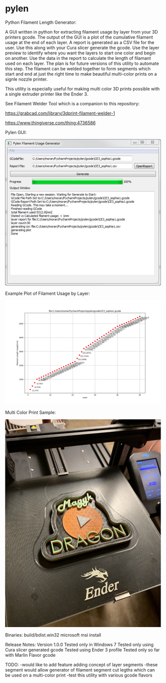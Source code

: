 # pylen
Python Filament Length Generator:

A GUI written in python for extracting filament usage by layer from your 3D printers gcode.
The output of the GUI is a plot of the cumulative filament usage at the end of each layer.
A report is generated as a CSV file for the user. Use this along with your Cura slicer generate the gcode. Use the layer preview to identify where you want the layers to start one color and begin on another. Use the data in the report to calculate the length of filamant used on each layer. The plan is for future versions of this utility to automate this step. The filament can be welded together to form segments which start and end at just the right time to make beautiful multi-color prints on a signle nozzle printer.

This utility is especially useful for making multi color 3D prints possible with a single extruder printer like the Ender 3.

See Filament Welder Tool which is a companion to this repository:

https://grabcad.com/library/3dprint-filament-welder-1

https://www.thingiverse.com/thing:4736586
    
Pylen GUI:

 ![pylen_gui](https://github.com/bmoniey/pylen/blob/master/pylen_gui_screenshot.jpg?raw=true)

Example Plot of Filament Usage by Layer:

![Layer_Plot](https://github.com/bmoniey/pylen/blob/master/pylen_plot_example.png?raw=true)

Multi Color Print Sample:

 ![multi_color_print](https://github.com/bmoniey/pylen/blob/master/pylen_multi_color_print_magykdragon_logo.JPG?raw=true)

Binaries:
        build/bdist.win32       microsoft msi install

Release Notes:
Version 1.0.0
Tested only in Windows 7
Tested only using Cura slicer generated gcode
Tested using Ender 3 profile
Tested only so far with Marlin Flavor gcode

TODO:
-would like to add feature adding concept of layer segments
-these segment would allow generator of filament segment cut legths which can be used on a multi-color print
-test this utility with various gcode flavors
